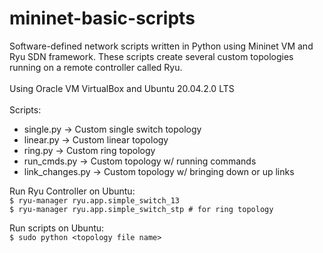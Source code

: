 # mininet-basic-scripts
Software-defined network scripts written in Python using Mininet VM and Ryu SDN framework.
These scripts create several custom topologies running on a remote controller called Ryu.
<br>
<br>
Using Oracle VM VirtualBox and Ubuntu 20.04.2.0 LTS
<br>
<br>
Scripts:
- single.py -> Custom single switch topology
- linear.py -> Custom linear topology
- ring.py -> Custom ring topology
- run_cmds.py -> Custom topology w/ running commands
- link_changes.py -> Custom topology w/ bringing down or up links

Run Ryu Controller on Ubuntu:
<br>
 `$ ryu-manager ryu.app.simple_switch_13`
<br>
 `$ ryu-manager ryu.app.simple_switch_stp # for ring topology`

 Run scripts on Ubuntu:
 <br>
 `$ sudo python <topology file name>`
